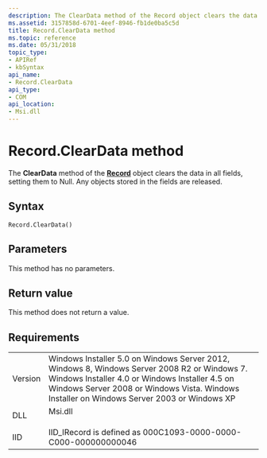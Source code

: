 ```yaml
---
description: The ClearData method of the Record object clears the data in all fields, setting them to Null. Any objects stored in the fields are released.
ms.assetid: 3157858d-6701-4eef-8946-fb1de0ba5c5d
title: Record.ClearData method
ms.topic: reference
ms.date: 05/31/2018
topic_type: 
- APIRef
- kbSyntax
api_name: 
- Record.ClearData
api_type: 
- COM
api_location: 
- Msi.dll
---
```


# Record.ClearData method

The **ClearData** method of the [**Record**](record-object.md) object clears the data in all fields, setting them to Null. Any objects stored in the fields are released.

## Syntax


```JScript
Record.ClearData()
```



## Parameters

This method has no parameters.

## Return value

This method does not return a value.

## Requirements



|                    |                                                                                                                                                                                                                                                         |
|--------------------|---------------------------------------------------------------------------------------------------------------------------------------------------------------------------------------------------------------------------------------------------------|
| Version<br/> | Windows Installer 5.0 on Windows Server 2012, Windows 8, Windows Server 2008 R2 or Windows 7. Windows Installer 4.0 or Windows Installer 4.5 on Windows Server 2008 or Windows Vista. Windows Installer on Windows Server 2003 or Windows XP<br/> |
| DLL<br/>     | <dl> <dt>Msi.dll</dt> </dl>                                                                                                                                                                      |
| IID<br/>     | IID\_IRecord is defined as 000C1093-0000-0000-C000-000000000046<br/>                                                                                                                                                                              |



 

 




